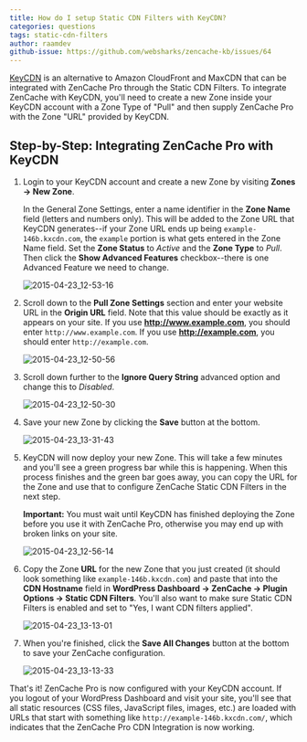 ```yaml
---
title: How do I setup Static CDN Filters with KeyCDN?
categories: questions
tags: static-cdn-filters
author: raamdev
github-issue: https://github.com/websharks/zencache-kb/issues/64
---
```


[KeyCDN](https://www.keycdn.com) is an alternative to Amazon CloudFront and MaxCDN that can be integrated with ZenCache Pro through the Static CDN Filters. To integrate ZenCache with KeyCDN, you'll need to create a new Zone inside your KeyCDN account with a Zone Type of "Pull" and then supply ZenCache Pro with the Zone "URL" provided by KeyCDN.

## Step-by-Step: Integrating ZenCache Pro with KeyCDN

1. Login to your KeyCDN account and create a new Zone by visiting **Zones → New Zone**.  

     In the General Zone Settings, enter a name identifier in the **Zone Name** field (letters and numbers only). This will be added to the Zone URL that KeyCDN generates--if your Zone URL ends up being `example-146b.kxcdn.com`, the `example` portion is what gets entered in the Zone Name field. Set the **Zone Status** to _Active_ and the **Zone Type** to _Pull_. Then click the **Show Advanced Features** checkbox--there is one Advanced Feature we need to change.

     ![2015-04-23_12-53-16](https://cloud.githubusercontent.com/assets/53005/7303124/54868c20-e9bc-11e4-9b60-857ac928ff57.png)

1. Scroll down to the **Pull Zone Settings** section and enter your website URL in the **Origin URL** field. Note that this value should be exactly as it appears on your site. If you use **http://www.example.com**, you should enter `http://www.example.com`. If you use **http://example.com**, you should enter `http://example.com`.

     ![2015-04-23_12-50-56](https://cloud.githubusercontent.com/assets/53005/7303180/b635e43e-e9bc-11e4-8381-121e6bfc11e3.png)

1. Scroll down further to the **Ignore Query String** advanced option and change this to _Disabled_.

     ![2015-04-23_12-50-30](https://cloud.githubusercontent.com/assets/53005/7303222/f6e86a88-e9bc-11e4-847f-2e0b8b4d3faa.png)

1. Save your new Zone by clicking the **Save** button at the bottom.

     ![2015-04-23_13-31-43](https://cloud.githubusercontent.com/assets/53005/7303248/347a1fc2-e9bd-11e4-92b1-54558aed53fc.png)

1. KeyCDN will now deploy your new Zone. This will take a few minutes and you'll see a green progress bar while this is happening. When this process finishes and the green bar goes away, you can copy the URL for the Zone and use that to configure ZenCache Static CDN Filters in the next step.

     **Important:** You must wait until KeyCDN has finished deploying the Zone before you use it with ZenCache Pro, otherwise you may end up with broken links on your site.

     ![2015-04-23_12-56-14](https://cloud.githubusercontent.com/assets/53005/7303286/8c738efc-e9bd-11e4-8531-35189cfc7b15.png)

1. Copy the Zone **URL** for the new Zone that you just created (it should look something like `example-146b.kxcdn.com`) and paste that into the **CDN Hostname** field in **WordPress Dashboard → ZenCache → Plugin Options → Static CDN Filters**. You'll also want to make sure Static CDN Filters is enabled and set to "Yes, I want CDN filters applied".

     ![2015-04-23_13-13-01](https://cloud.githubusercontent.com/assets/53005/7303357/111a3ac0-e9be-11e4-9e9a-452d3968cb98.png)

1. When you're finished, click the **Save All Changes** button at the bottom to save your ZenCache configuration.

     ![2015-04-23_13-13-33](https://cloud.githubusercontent.com/assets/53005/7303359/12bd867a-e9be-11e4-952e-361cc63441a2.png)

That's it! ZenCache Pro is now configured with your KeyCDN account. If you logout of your WordPress Dashboard and visit your site, you'll see that all static resources (CSS files, JavaScript files, images, etc.) are loaded with URLs that start with something like `http://example-146b.kxcdn.com/`, which indicates that the ZenCache Pro CDN Integration is now working.
